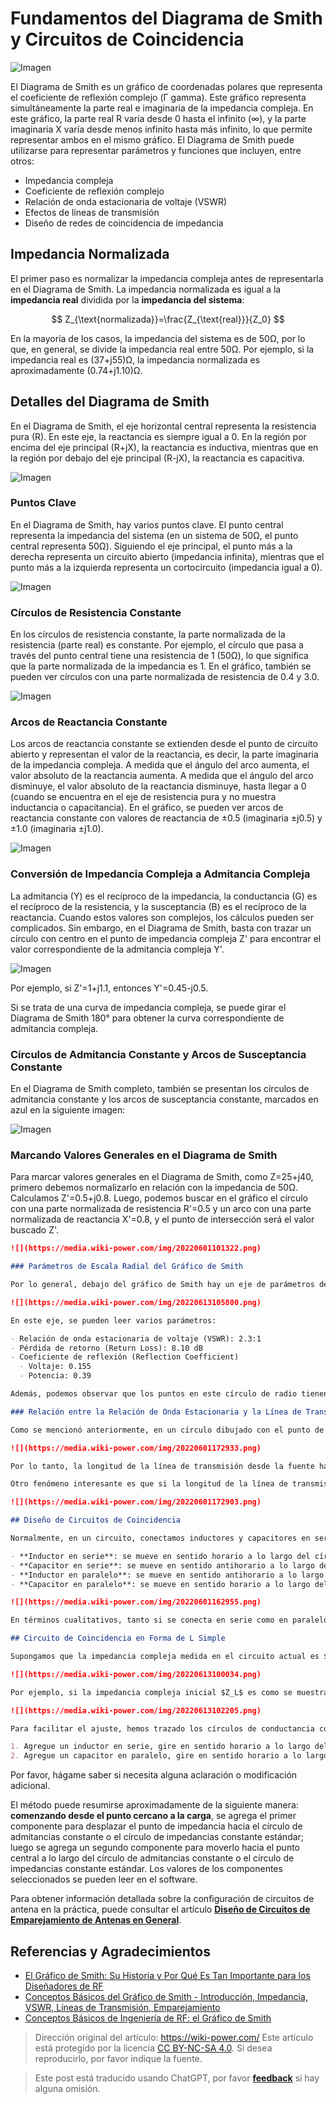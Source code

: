 # Fundamentos del Diagrama de Smith y Circuitos de Coincidencia

![Imagen](https://media.wiki-power.com/img/20220601144205.jpg)

El Diagrama de Smith es un gráfico de coordenadas polares que representa el coeficiente de reflexión complejo (Γ gamma). Este gráfico representa simultáneamente la parte real e imaginaria de la impedancia compleja. En este gráfico, la parte real R varía desde 0 hasta el infinito (∞), y la parte imaginaria X varía desde menos infinito hasta más infinito, lo que permite representar ambos en el mismo gráfico. El Diagrama de Smith puede utilizarse para representar parámetros y funciones que incluyen, entre otros:

- Impedancia compleja
- Coeficiente de reflexión complejo
- Relación de onda estacionaria de voltaje (VSWR)
- Efectos de líneas de transmisión
- Diseño de redes de coincidencia de impedancia

## Impedancia Normalizada

El primer paso es normalizar la impedancia compleja antes de representarla en el Diagrama de Smith. La impedancia normalizada es igual a la **impedancia real** dividida por la **impedancia del sistema**:

$$
Z_{\text{normalizada}}=\frac{Z_{\text{real}}}{Z_0}
$$

En la mayoría de los casos, la impedancia del sistema es de 50Ω, por lo que, en general, se divide la impedancia real entre 50Ω. Por ejemplo, si la impedancia real es (37+j55)Ω, la impedancia normalizada es aproximadamente (0.74+j1.10)Ω.

## Detalles del Diagrama de Smith

En el Diagrama de Smith, el eje horizontal central representa la resistencia pura (R). En este eje, la reactancia es siempre igual a 0. En la región por encima del eje principal (R+jX), la reactancia es inductiva, mientras que en la región por debajo del eje principal (R-jX), la reactancia es capacitiva.

![Imagen](https://media.wiki-power.com/img/20220531174443.png)

### Puntos Clave

En el Diagrama de Smith, hay varios puntos clave. El punto central representa la impedancia del sistema (en un sistema de 50Ω, el punto central representa 50Ω). Siguiendo el eje principal, el punto más a la derecha representa un circuito abierto (impedancia infinita), mientras que el punto más a la izquierda representa un cortocircuito (impedancia igual a 0).

![Imagen](https://media.wiki-power.com/img/20220531174646.png)

### Círculos de Resistencia Constante

En los círculos de resistencia constante, la parte normalizada de la resistencia (parte real) es constante. Por ejemplo, el círculo que pasa a través del punto central tiene una resistencia de 1 (50Ω), lo que significa que la parte normalizada de la impedancia es 1. En el gráfico, también se pueden ver círculos con una parte normalizada de resistencia de 0.4 y 3.0.

![Imagen](https://media.wiki-power.com/img/20220531174740.png)

### Arcos de Reactancia Constante

Los arcos de reactancia constante se extienden desde el punto de circuito abierto y representan el valor de la reactancia, es decir, la parte imaginaria de la impedancia compleja. A medida que el ángulo del arco aumenta, el valor absoluto de la reactancia aumenta. A medida que el ángulo del arco disminuye, el valor absoluto de la reactancia disminuye, hasta llegar a 0 (cuando se encuentra en el eje de resistencia pura y no muestra inductancia o capacitancia). En el gráfico, se pueden ver arcos de reactancia constante con valores de reactancia de ±0.5 (imaginaria ±j0.5) y ±1.0 (imaginaria ±j1.0).

![Imagen](https://media.wiki-power.com/img/20220613092622.png)

### Conversión de Impedancia Compleja a Admitancia Compleja

La admitancia (Y) es el recíproco de la impedancia, la conductancia (G) es el recíproco de la resistencia, y la susceptancia (B) es el recíproco de la reactancia. Cuando estos valores son complejos, los cálculos pueden ser complicados. Sin embargo, en el Diagrama de Smith, basta con trazar un círculo con centro en el punto de impedancia compleja Z' para encontrar el valor correspondiente de la admitancia compleja Y'.

![Imagen](https://media.wiki-power.com/img/20220601103327.png)

Por ejemplo, si Z'=1+j1.1, entonces Y'=0.45-j0.5.

Si se trata de una curva de impedancia compleja, se puede girar el Diagrama de Smith 180° para obtener la curva correspondiente de admitancia compleja.

### Círculos de Admitancia Constante y Arcos de Susceptancia Constante

En el Diagrama de Smith completo, también se presentan los círculos de admitancia constante y los arcos de susceptancia constante, marcados en azul en la siguiente imagen:

![Imagen](https://media.wiki-power.com/img/20220601144830.png)

### Marcando Valores Generales en el Diagrama de Smith

Para marcar valores generales en el Diagrama de Smith, como Z=25+j40, primero debemos normalizarlo en relación con la impedancia de 50Ω. Calculamos Z'=0.5+j0.8. Luego, podemos buscar en el gráfico el círculo con una parte normalizada de resistencia R'=0.5 y un arco con una parte normalizada de reactancia X'=0.8, y el punto de intersección será el valor buscado Z'.

```markdown
![](https://media.wiki-power.com/img/20220601101322.png)

### Parámetros de Escala Radial del Gráfico de Smith

Por lo general, debajo del gráfico de Smith hay un eje de parámetros de escala radial. Supongamos que hay un punto de impedancia compleja en el gráfico, conéctelo al punto central y gire a lo largo del radio hacia el eje principal, proyectándolo en el eje de parámetros de escala radial, como se muestra en la imagen:

![](https://media.wiki-power.com/img/20220613105800.png)

En este eje, se pueden leer varios parámetros:

- Relación de onda estacionaria de voltaje (VSWR): 2.3:1
- Pérdida de retorno (Return Loss): 8.10 dB
- Coeficiente de reflexión (Reflection Coefficient)
  - Voltaje: 0.155
  - Potencia: 0.39

Además, podemos observar que los puntos en este círculo de radio tienen estos mismos parámetros.

### Relación entre la Relación de Onda Estacionaria y la Línea de Transmisión

Como se mencionó anteriormente, en un círculo dibujado con el punto de impedancia del sistema (punto central) como centro y la distancia al punto de impedancia compleja como radio, los puntos en el círculo con diferentes impedancias tienen la misma Relación de Onda Estacionaria (SWR). El recorrido completo alrededor del círculo equivale a una longitud de onda / 2. Por lo tanto, **cada vez que la longitud de la línea de transmisión aumenta en un múltiplo de media longitud de onda, la impedancia compleja dará una vuelta completa en el círculo**.

![](https://media.wiki-power.com/img/20220601172933.png)

Por lo tanto, la longitud de la línea de transmisión desde la fuente hasta la antena debe controlarse para que sea un múltiplo entero de la mitad de la longitud de onda de la antena. Esto evita que la impedancia medida se desvíe de la impedancia real de la antena. Si la longitud no es un valor estándar, se puede utilizar el modelo de línea de transmisión en el software de simulación [**SimNEC**](http://www.ae6ty.com/smith_charts.html) para realizar ajustes.

Otro fenómeno interesante es que si la longitud de la línea de transmisión termina en un circuito abierto y es igual a un cuarto de longitud de onda (media vuelta), parece un cortocircuito; y si la longitud de la línea de transmisión con un circuito cerrado es igual a un cuarto de longitud de onda, la característica aparente es como un circuito abierto:

![](https://media.wiki-power.com/img/20220601172903.png)

## Diseño de Circuitos de Coincidencia

Normalmente, en un circuito, conectamos inductores y capacitores en serie o paralelo para ajustar la impedancia al valor deseado.

- **Inductor en serie**: se mueve en sentido horario a lo largo del círculo de resistencia constante.
- **Capacitor en serie**: se mueve en sentido antihorario a lo largo del círculo de resistencia constante.
- **Inductor en paralelo**: se mueve en sentido antihorario a lo largo del círculo de conductancia constante.
- **Capacitor en paralelo**: se mueve en sentido horario a lo largo del círculo de conductancia constante.

![](https://media.wiki-power.com/img/20220601162955.png)

En términos cualitativos, tanto si se conecta en serie como en paralelo, agregar un inductor hará que el punto de impedancia compleja suba, mientras que agregar un capacitor hará que baje.

## Circuito de Coincidencia en Forma de L Simple

Supongamos que la impedancia compleja medida en el circuito actual es $Z_L$, y necesitamos ajustarla a la impedancia deseada $Z_0$ (preferiblemente en el punto central, o en el círculo de resistencia de 50Ω). Podemos utilizar inductores o capacitores para construir un circuito de coincidencia simple en forma de L y mover el punto de impedancia compleja en el gráfico de Smith. La combinación de inductores o capacitores dependerá de la posición inicial de $Z_L$ en el gráfico de Smith. Puede elegir la combinación adecuada para construir el circuito de coincidencia en forma de L según la distribución de $Z_L$ en el gráfico de Smith, como se muestra en la siguiente imagen:

![](https://media.wiki-power.com/img/20220613100034.png)

Por ejemplo, si la impedancia compleja inicial $Z_L$ es como se muestra en la siguiente imagen (punto negro), podemos construir el circuito de coincidencia en forma de L según el diseño en la imagen más pequeña para llevarlo a la impedancia deseada $Z_0$ (punto rojo):

![](https://media.wiki-power.com/img/20220613102205.png)

Para facilitar el ajuste, hemos trazado los círculos de conductancia constante y resistencia constante en la imagen. Los pasos posteriores se pueden realizar en el software de simulación [**SimNEC**](http://www.ae6ty.com/smith_charts.html):

1. Agregue un inductor en serie, gire en sentido horario a lo largo del círculo de resistencia constante hasta que toque el círculo de conductancia constante.
2. Agregue un capacitor en paralelo, gire en sentido horario a lo largo del círculo de conductancia constante hasta llegar al punto central.
```

Por favor, hágame saber si necesita alguna aclaración o modificación adicional.

El método puede resumirse aproximadamente de la siguiente manera: **comenzando desde el punto cercano a la carga**, se agrega el primer componente para desplazar el punto de impedancia hacia el círculo de admitancias constante o el círculo de impedancias constante estándar; luego se agrega un segundo componente para moverlo hacia el punto central a lo largo del círculo de admitancias constante o el círculo de impedancias constante estándar. Los valores de los componentes seleccionados se pueden leer en el software.

Para obtener información detallada sobre la configuración de circuitos de antena en la práctica, puede consultar el artículo [**Diseño de Circuitos de Emparejamiento de Antenas en General**](https://wiki-power.com/%E4%B8%80%E8%88%AC%E5%A4%A9%E7%BA%BF%E5%8C%B9%E9%85%8D%E7%94%B5%E8%B7%AF%E7%9A%84%E8%AE%BE%E8%AE%A1).

## Referencias y Agradecimientos

- [El Gráfico de Smith: Su Historia y Por Qué Es Tan Importante para los Diseñadores de RF](https://www.digikey.cn/zh/blog/the-smith-chart-its-history-and-why-its-so-important)
- [Conceptos Básicos del Gráfico de Smith - Introducción, Impedancia, VSWR, Líneas de Transmisión, Emparejamiento](https://www.youtube.com/watch?v=TsXd6GktlYQ&list=PL4ZSD4omd_AzQ7T0Dt4zTBW8sHLQHjqMQ&index=7)
- [Conceptos Básicos de Ingeniería de RF: el Gráfico de Smith](https://cds.cern.ch/record/1417989/files/p95.pdf)

> Dirección original del artículo: <https://wiki-power.com/>
> Este artículo está protegido por la licencia [CC BY-NC-SA 4.0](https://creativecommons.org/licenses/by/4.0/deed.zh). Si desea reproducirlo, por favor indique la fuente.

> Este post está traducido usando ChatGPT, por favor [**feedback**](https://github.com/linyuxuanlin/Wiki_MkDocs/issues/new) si hay alguna omisión.
